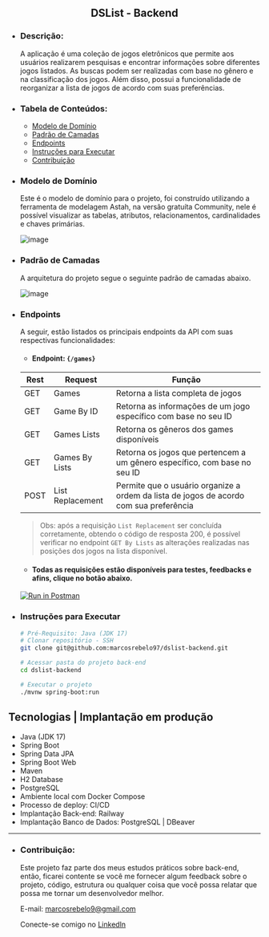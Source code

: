 <h2 align="center">DSList - Backend</h2>

  - ### Descrição:
    A aplicação é uma coleção de jogos eletrônicos que permite aos usuários realizarem pesquisas e encontrar informações sobre diferentes jogos listados. As buscas podem ser realizadas com base no gênero e na classificação dos jogos. Além disso, possui a funcionalidade de reorganizar a lista de jogos de acordo com suas preferências.

  - ### Tabela de Conteúdos:
    - [Modelo de Domínio](#modelo-de-domínio)
    - [Padrão de Camadas](#padrão-de-camadas)
    - [Endpoints](#endpoints)
    - [Instruções para Executar](instruções-para-executar)
    - [Contribuição](#contribuição)
  
  - ### Modelo de Domínio
    Este é o modelo de domínio para o projeto, foi construído utilizando a ferramenta de modelagem Astah, na versão gratuíta Community, nele é possível visualizar as tabelas, atributos, relacionamentos, cardinalidades e chaves primárias.

    ![image](https://github.com/marcosrebelo97/dslist-backend/assets/37541973/2dee92be-9be2-4b40-ad60-dddd1bfe3c01)

  - ### Padrão de Camadas
    A arquitetura do projeto segue o seguinte padrão de camadas abaixo.

    ![image](https://github.com/marcosrebelo97/dslist-backend/assets/37541973/532c5180-f13d-4ef0-8003-7e14639e6f0d)

  - ### Endpoints
    A seguir, estão listados os principais endpoints da API com suas respectivas funcionalidades:

      - #### Endpoint: ``{/games}``
         
    | Rest  | Request         | Função |
    |-------|-----------------| ------- |
    | GET   | Games           | Retorna a lista completa de jogos |
    | GET   | Game By ID      | Retorna as informações de um jogo específico com base no seu ID |
    | GET   | Games Lists     | Retorna os gêneros dos games disponíveis |
    | GET   | Games By Lists  | Retorna os jogos que pertencem a um gênero específico, com base no seu ID |
    | POST  | List Replacement  | Permite que o usuário organize a ordem da lista de jogos de acordo com sua preferência |

    > Obs: após a requisição `List Replacement` ser concluída corretamente, obtendo o código de resposta 200, é possível verificar no endpoint `GET By Lists` as alterações realizadas nas posições dos jogos na lista disponível.

    
    - #### Todas as requisições estão disponíveis para testes, feedbacks e afins, clique no botão abaixo.
     [![Run in Postman](https://run.pstmn.io/button.svg)](https://god.postman.co/run-collection/19986209-ccfc096a-da53-4a02-bf95-9c1e23085543?action=collection%2Ffork&source=rip_markdown&collection-url=entityId%3D19986209-ccfc096a-da53-4a02-bf95-9c1e23085543%26entityType%3Dcollection%26workspaceId%3Df3ebd102-7eba-4911-8348-205a6bbb21c6#?env%5BDSList%5D=W3sia2V5IjoiaG9zdCIsInZhbHVlIjoiaHR0cDovL2xvY2FsaG9zdDo4MDgwIiwiZW5hYmxlZCI6dHJ1ZSwidHlwZSI6ImRlZmF1bHQifV0=)

  - ### Instruções para Executar
    ```bash
    # Pré-Requisito: Java (JDK 17)
    # Clonar repositório - SSH
    git clone git@github.com:marcosrebelo97/dslist-backend.git
    
    # Acessar pasta do projeto back-end
    cd dslist-backend
    
    # Executar o projeto
    ./mvnw spring-boot:run
    ```

## Tecnologias | Implantação em produção
  - Java (JDK 17)
  - Spring Boot
  - Spring Data JPA
  - Spring Boot Web
  - Maven
  - H2 Database
  - PostgreSQL
  - Ambiente local com Docker Compose
  - Processo de deploy: CI/CD
  - Implantação Back-end: Railway
  - Implantação Banco de Dados: PostgreSQL | DBeaver

___

  - ### Contribuição:
    Este projeto faz parte dos meus estudos práticos sobre back-end, então, ficarei contente se você me fornecer algum feedback sobre o projeto, código, estrutura ou qualquer coisa que você possa relatar que possa me tornar um desenvolvedor melhor.

    E-mail: [marcosrebelo9@gmail.com](https://mail.google.com/mail/u/0/#inbox)

    Conecte-se comigo no [Linkedln](https://www.linkedin.com/in/marcos-guerreiro-rebelo/)
